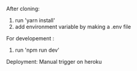 After cloning:
1) run 'yarn install'
2) add environment variable by making a .env file

For developement :

1) run 'npm run dev' 

Deployment:
Manual trigger on heroku
